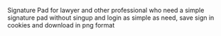 Signature Pad for lawyer and other professional who need a simple signature pad without singup and login as simple as need, save sign in cookies and download in png format
